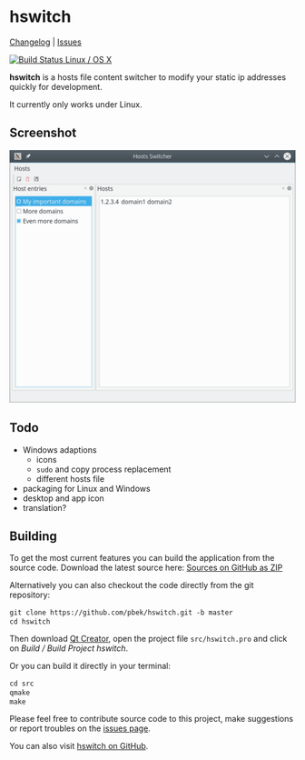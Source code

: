 # hswitch

[Changelog](https://github.com/pbek/hswitch/blob/develop/CHANGELOG.md) | 
[Issues](https://github.com/pbek/hswitch/issues)

[![Build Status Linux / OS X](https://travis-ci.org/pbek/hswitch.svg?branch=develop)](https://travis-ci.org/pbek/hswitch)

**hswitch** is a hosts file content switcher to modify your static ip addresses 
quickly for development.

It currently only works under Linux.

## Screenshot

![Screenhot](screenshots/screenshot.png)

## Todo

- Windows adaptions
    - icons
    - `sudo` and copy process replacement
    - different hosts file
- packaging for Linux and Windows
- desktop and app icon
- translation?

## Building

To get the most current features you can build the application from the 
source code. Download the latest source here:
[Sources on GitHub as ZIP](https://github.com/pbek/hswitch/archive/develop.zip)

Alternatively you can also checkout the code directly from the git repository:


```shell
git clone https://github.com/pbek/hswitch.git -b master
cd hswitch
```

Then download [Qt Creator](http://www.qt.io/download-open-source), open the 
project file `src/hswitch.pro` and click on *Build / Build Project hswitch*.

Or you can build it directly in your terminal:

```shell
cd src
qmake
make
```

Please feel free to contribute source code to this project, make suggestions or
report troubles on the [issues page](https://github.com/pbek/hswitch/issues).

You can also visit [hswitch on GitHub](https://github.com/pbek/hswitch).
